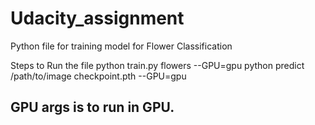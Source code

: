 # Udacity_assignment
Python file for training model for Flower Classification

Steps to Run the file 
python train.py flowers --GPU=gpu
python predict /path/to/image checkpoint.pth --GPU=gpu

## GPU args is to run in GPU.
